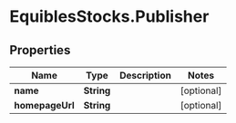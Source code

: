 # EquiblesStocks.Publisher

## Properties
Name | Type | Description | Notes
------------ | ------------- | ------------- | -------------
**name** | **String** |  | [optional] 
**homepageUrl** | **String** |  | [optional] 
